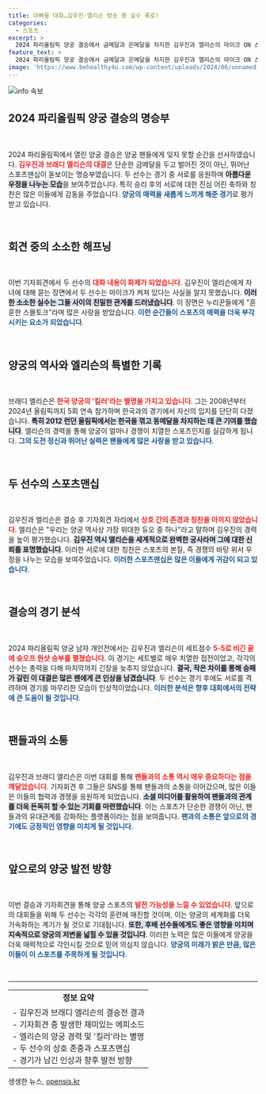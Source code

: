 ```yaml
---
title: 아빠들 대화…김우진·엘리슨 방송 중 실수 폭로!
categories:
  - 스포츠
excerpt: >
  2024 파리올림픽 양궁 결승에서 금메달과 은메달을 차지한 김우진과 엘리슨의 마이크 ON 스몰토크가 화제를 모았다. 두 선수의 훈훈한 대화 속에서 드러난 스포츠맨십은 팬들에게 감동을 선사했다. 클릭해 이들의 특별한 순간을 만나보세요!
feature_text: >
  2024 파리올림픽 양궁 결승에서 금메달과 은메달을 차지한 김우진과 엘리슨의 마이크 ON 스몰토크가 화제를 모았다. 두 선수의 훈훈한 대화 속에서 드러난 스포츠맨십은 팬들에게 감동을 선사했다. 클릭해 이들의 특별한 순간을 만나보세요!
image: 'https://www.behealthy4u.com/wp-content/uploads/2024/06/unnamed-file.png'
---
```


<p><img src="https://www.behealthy4u.com/wp-content/uploads/2024/06/unnamed-file.png" alt="info 속보" /></p>

<h2 data-ke-size="size26">2024 파리올림픽 양궁 결승의 명승부</h2>

<p data-ke-size="size16">&nbsp;</p>

<p>2024 파리올림픽에서 열린 양궁 결승은 양궁 팬들에게 잊지 못할 순간을 선사하였습니다. <b><span style="color: #ee2323;">김우진과 브래디 엘리슨의 대결</span></b>은 단순한 금메달을 두고 벌어진 것이 아닌, 뛰어난 스포츠맨십이 돋보이는 명승부였습니다. 두 선수는 경기 중 서로를 응원하며 <b><span style="background-color: #21538527;">아름다운 우정을 나누는 모습</span></b>을 보여주었습니다. 특히 승리 후의 서로에 대한 진심 어린 축하와 칭찬은 많은 이들에게 감동을 주었습니다. <b><span style="color: #1a5490;">양궁의 매력을 새롭게 느끼게 해준 경기</span></b>로 평가받고 있습니다.</p>

<p data-ke-size="size16">&nbsp;</p>

<h2 data-ke-size="size26">회견 중의 소소한 해프닝</h2>

<p data-ke-size="size16">&nbsp;</p>

<p>이번 기자회견에서 두 선수의 <b><span style="color: #ee2323;">대화 내용이 화제가 되었습니다</span></b>. 김우진이 엘리슨에게 자녀에 대해 묻는 장면에서 두 선수는 마이크가 켜져 있다는 사실을 알지 못했습니다. <b><span style="background-color: #21538527;">이러한 소소한 실수는 그들 사이의 친밀한 관계를 드러냈습니다</span></b>. 이 장면은 누리꾼들에게 "훈훈한 스몰토크"라며 많은 사랑을 받았습니다. <b><span style="color: #1a5490;">이런 순간들이 스포츠의 매력을 더욱 부각시키는 요소가 되었습니다</span></b>.</p>

<p data-ke-size="size16">&nbsp;</p>

<h2 data-ke-size="size26">양궁의 역사와 엘리슨의 특별한 기록</h2>

<p data-ke-size="size16">&nbsp;</p>

<p>브래디 엘리슨은 <b><span style="color: #ee2323;">한국 양궁의 '킬러'라는 별명을 가지고 있습니다</span></b>. 그는 2008년부터 2024년 올림픽까지 5회 연속 참가하며 한국과의 경기에서 자신의 입지를 단단히 다졌습니다. <b><span style="background-color: #21538527;">특히 2012 런던 올림픽에서는 한국을 꺾고 동메달을 차지하는 데 큰 기여를 했습니다</span></b>. 엘리슨의 경력을 통해 양궁이 얼마나 경쟁이 치열한 스포츠인지를 실감하게 됩니다. <b><span style="color: #1a5490;">그의 도전 정신과 뛰어난 실력은 팬들에게 많은 사랑을 받고 있습니다</span></b>.</p>

<p data-ke-size="size16">&nbsp;</p>

<h2 data-ke-size="size26">두 선수의 스포츠맨십</h2>

<p data-ke-size="size16">&nbsp;</p>

<p>김우진과 엘리슨은 결승 후 기자회견 자리에서 <b><span style="color: #ee2323;">상호 간의 존경과 칭찬을 아끼지 않았습니다</span></b>. 엘리슨은 "우리는 양궁 역사상 가장 위대한 듀오 중 하나"라고 말하며 김우진의 경력을 높이 평가했습니다. <b><span style="background-color: #21538527;">김우진 역시 엘리슨을 세계적으로 완벽한 궁사라며 그에 대한 신뢰를 표명했습니다</span></b>. 이러한 서로에 대한 칭찬은 스포츠의 본질, 즉 경쟁의 바탕 위서 우정을 나누는 모습을 보여주었습니다. <b><span style="color: #1a5490;">이러한 스포츠맨십은 많은 이들에게 귀감이 되고 있습니다</span></b>.</p>

<p data-ke-size="size16">&nbsp;</p>

<h2 data-ke-size="size26">결승의 경기 분석</h2>

<p data-ke-size="size16">&nbsp;</p>

<p>2024 파리올림픽 양궁 남자 개인전에서는 김우진과 엘리슨이 세트점수 <b><span style="color: #ee2323;">5-5로 비긴 끝에 슛오프 원샷 승부를 펼쳤습니다</span></b>. 이 경기는 세트별로 매우 치열한 접전이었고, 각각의 선수는 총력을 다해 마지막까지 긴장을 늦추지 않았습니다. <b><span style="background-color: #21538527;">결국, 작은 차이를 통해 승패가 갈린 이 대결은 많은 팬에게 큰 인상을 남겼습니다</span></b>. 두 선수는 경기 후에도 서로를 격려하며 경기를 마무리한 모습이 인상적이었습니다. <b><span style="color: #1a5490;">이러한 분석은 향후 대회에서의 전략에 큰 도움이 될 것입니다</span></b>.</p>

<p data-ke-size="size16">&nbsp;</p>

<h2 data-ke-size="size26">팬들과의 소통</h2>

<p data-ke-size="size16">&nbsp;</p>

<p>김우진과 브래디 엘리슨은 이번 대회를 통해 <b><span style="color: #ee2323;">팬들과의 소통 역시 매우 중요하다는 점을 깨달았습니다</span></b>. 기자회견 후 그들은 SNS를 통해 팬들과의 소통을 이어갔으며, 많은 이들은 이들의 협력과 경쟁을 응원하게 되었습니다. <b><span style="background-color: #21538527;">소셜 미디어를 활용하여 팬들과의 관계를 더욱 돈독히 할 수 있는 기회를 마련했습니다</span></b>. 이는 스포츠가 단순한 경쟁이 아닌, 팬들과의 유대관계를 강화하는 플랫폼이라는 점을 보여줍니다. <b><span style="color: #1a5490;">팬과의 소통은 앞으로의 경기에도 긍정적인 영향을 미치게 될 것입니다</span></b>.</p>

<p data-ke-size="size16">&nbsp;</p>

<h2 data-ke-size="size26">앞으로의 양궁 발전 방향</h2>

<p data-ke-size="size16">&nbsp;</p>

<p>이번 결승과 기자회견을 통해 양궁 스포츠의 <b><span style="color: #ee2323;">발전 가능성을 느낄 수 있었습니다</span></b>. 앞으로의 대회들을 위해 두 선수는 각각의 훈련에 매진할 것이며, 이는 양궁의 세계화를 더욱 가속화하는 계기가 될 것으로 기대됩니다. <b><span style="background-color: #21538527;">또한, 후배 선수들에게도 좋은 영향을 미치며 지속적으로 양궁의 저변을 넓힐 수 있을 것입니다</span></b>. 이러한 노력은 많은 이들에게 양궁을 더욱 매력적으로 각인시킬 것으로 믿어 의심치 않습니다. <b><span style="color: #1a5490;">양궁의 미래가 밝은 만큼, 많은 이들이 이 스포츠를 주목하게 될 것입니다</span></b>.</p>

<p data-ke-size="size16">&nbsp;</p>

<hr />

<table style="width: 100%; border-collapse: collapse;">
<tr>
<td style="text-align: center; height: 17px;">
<b>정보 요약</b>
</td>
</tr>
<tr>
<td>
- 김우진과 브래디 엘리슨의 결승전 결과
<br>- 기자회견 중 발생한 재미있는 에피소드
<br>- 엘리슨의 양궁 경력 및 '킬러'라는 별명
<br>- 두 선수의 상호 존중과 스포츠맨십
<br>- 경기가 남긴 인상과 향후 발전 방향
</td>
</tr>
</table>
생생한 뉴스, <a href="https://opensis.kr" rel="dofollow">opensis.kr</a>


